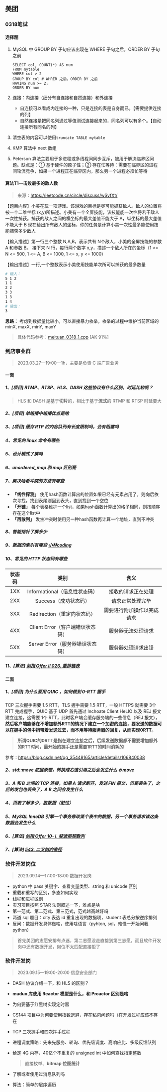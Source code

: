 ## 美团

### 0318笔试

#### 选择题

1. MySQL 中 GROUP BY 子句应该出现在 WHERE 子句之后，ORDER BY 子句之前

   ```mysql
   SELECT col, COUNT(*) AS num
   FROM mytable
   WHERE col > 2
   GROUP BY col # WHRER 之后，ORDER BY 之前
   HAVING num >= 2;
   ORDER BY num 
   ```

2. 连接：内连接（细分有自连接和自然连接）和外连接

   - 自连接可以看成内连接的一种，只是连接的表是自身而已。【需要提供连接的列】
   - 自然连接是把同名列通过等值测试连接起来的，同名列可以有多个。【自动连接所有同名的列】

3. 清空表的内容可以使用`truncate TABLE mytable`
4. KMP 算法中 next 数组
5. Peterson 算法主要用于多进程或多线程间同步互斥，被用于解决临界区问题。缺点是：① 基于硬件的原子性；② 存在忙等待：需要在临界区的进程间轮流竞争，如果一个进程正在临界区内，那么另一个进程必须忙等待



#### 算法T1—击败最多的敌人数

> 来源：https://leetcode.cn/circle/discuss/wSvfXt/

【题目内容】小美在玩一项游戏。该游戏的目标是尽可能抓获敌人。敌人的位置将被一个二维坐标 (x,y)所描述。小美有一个全屏技能，该技能能一次性将若干敌人一次性捕获。捕获的敌人之间的横坐标的最大差值不能大于 A，纵坐标的最大差值不能大于 B 现在给出所有敌人的坐标，你的任务是计算小美一次性最多能使用技能捕获多少敌人

【输入描述】第一行三个整数 N,A,B，表示共有 N个敌人，小美的全屏技能的参数 A 和参数 B。
接下来 N 行，每行两个数字 x,y，描述一个敌人所在的坐标（1 <= N <= 500, 1 <= A, B <= 1000, 1 <= x, y <= 1000）

【输出描述】一行,一个整数表示小美使用技能单次所可以捕获的最多数量

```bash
# 输入：
5 1 2
1 1
2 2
3 3
1 3
1 4
# 输出：
3
```

**思路：** 考虑到数据量比较小，可以直接暴力枚举，枚举的过程中维护当前区域的 minX, maxX, minY, maxY

> 具体代码参考：[meituan_0318_1.cpp](code/meituan_0318_1.cpp)  [AK 91%]



### 到店事业群

> 2023.03.27—19:00—1h，主要是负责 C 端广告业务

#### 一面

##### 1、[项目] RTMP、RTSP、HLS、DASH 这些协议有什么区别，时延比较呢？

> HLS 和 DASH 是基于**切片**的，相比于基于**流式**的 RTMP 和 RTSP 时延要大

##### 2、[项目] 单组播中组播优点是啥

##### 3、[项目] 缓存 RTP 的内容队列有长度限制吗，会有阻塞吗



##### 4、常见的 linux 命令有哪些

##### 5、设计模式了解吗

##### 6、unordered_map  和 map 区别是

##### 7、解决哈希冲突的方法有哪些

- **「线性探测」** 使用hash函数计算出的位置如果已经有元素占用了，则向后依次寻找，找到表尾则回到表头，直到找到一个空位
- **「开链」** 每个表格维护一个list，如果hash函数计算出的格子相同，则按顺序存在这个list中
- **「再散列」** 发生冲突时使用另一种hash函数再计算一个地址，直到不冲突

##### 8、智能指针了解多少

##### 9、数据的索引有哪些 [小林coding](https://xiaolincoding.com/mysql/index/index_interview.html)

##### 10、常见的 **HTTP 状态码**有哪些

| 状态码 |               类别               |            含义            |
| :----: | :------------------------------: | :------------------------: |
|  1XX   |  Informational（信息性状态码）   |     接收的请求正在处理     |
|  2XX   |      Success（成功状态码）       |      请求正常处理完毕      |
|  3XX   |   Redirection（重定向状态码）    | 需要进行附加操作以完成请求 |
|  4XX   | Client Error（客户端错误状态码） |     服务器无法处理请求     |
|  5XX   | Server Error（服务器错误状态码） |     服务器处理请求出错     |

##### 11、[算法] [剑指 Offer II 026. 重排链表](https://leetcode.cn/problems/LGjMqU/)



#### 二面

##### 1、[项目] 为什么要用 QUIC ，如何做到 0-RTT 握手

TCP 三次握手需要 1.5 RTT，TLS 握手需要 1.5 RTT，一般 HTTPS 就需要 3个 RTT 完成握手，QUIC 基于 UDP 首先通过 Inchoate Client HeLlO 以及 REJ 报文建立连接，这需要 1个 RTT，此时客户端会缓存服务端的一些信息（REJ 报文），**然后客户端能够在不增加额外RTT的情况下建立一个加密的连接，要发送的数据可以在握手的包中捎带着发送过去，而不用等待服务器的回复，从而实现0RTT**。

> **所谓QUIC的0RTT是指在建立连接之后，后续发送数据都不需要增加额外的RTT时间，最开始的握手还是需要1RTT的时间消耗的**

参考：https://blog.csdn.net/qq_35448165/article/details/106840038



##### 2、std::move **底层原理**，转换成右值引用之后会发生什么 :fire: [move](https://github.com/EricPengShuai/Interview/blob/main/STL/README.md#move)

##### 3、A 和 B 之间的 TCP 连接，如果 A 请求断开，发送 FIN 报文，但是丢失了，之后的发包也丢失了，A B 之间会发生什么

##### 4、页表了解多少，脏数据（脏位）

##### 5、MySQL InnoDB 引擎一个事务修改某个表中的数据，另一个事务请求读这条数据会发生什么

##### 6、[算法] [剑指 Offer 10- I. 斐波那契数列](https://leetcode.cn/problems/fei-bo-na-qi-shu-lie-lcof/)

##### 7、[算法] [543. 二叉树的直径](https://leetcode.cn/problems/diameter-of-binary-tree/)



### 软件开发岗位

> 2023.09.14—17:00-18:00 数据开发岗

- python 中 pass 关键字、查看变量类型、string 和 unicode 区别
- 重载和重写的区别，多态如何实现
- 线程和进程区别
- 实习项目按照 STAR 法则叙述一下，难点是啥
- 第一范式、第二范式、第三范式，范式越高越好吗
- 两道 sql 题目：city 表选 id 重复出现的数据项，student 表总分按逆序排列
- 反问：数据开发具体做啥，使用啥语言（pyhton, sql，难怪一开始问我 python）

> 首先美团的志愿安排有点迷，第二志愿没走直接到第三志愿，而且软件开发岗中还有数据开发，岗位不太匹配直接拒了



### 软件开发岗

> 2023.09.15—19:00-20:00 信息安全部门

- DASH 协议介绍一下，和 HLS 的区别？

- **muduo 库使用 Reactor 模型是什么，和 Proactor 区别是啥**

- 为何要基于红黑树实现定时器

- CS144 项目中为何要使用指数退避，存在粘包问题吗（在开发过程应该不存在

- TCP 三次握手和四次挥手过程

- 进程调度策略：先来先服务、轮询、优先级调度、高响应比、多级反馈队列

- 给定 4G 内存，40亿个不重复的 unsigned int 中如何查找指定整数

  > 直接枚举、**bitmap 位图统计**

- 了解或者使用过消息队列吗

- 算法：简单的层序遍历

